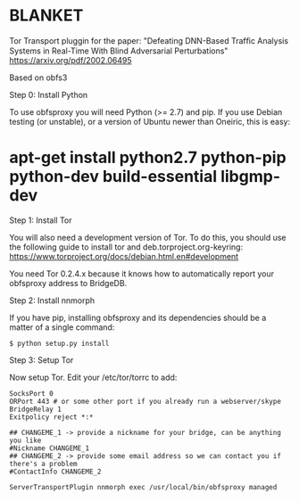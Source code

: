 # BLANKET


Tor Transport pluggin for the paper: "Defeating DNN-Based Trafﬁc Analysis Systems in Real-Time With Blind Adversarial Perturbations"
https://arxiv.org/pdf/2002.06495




Based on obfs3



Step 0: Install Python

 To use obfsproxy you will need Python (>= 2.7) and pip. If you use
 Debian testing (or unstable), or a version of Ubuntu newer than
 Oneiric, this is easy:

   # apt-get install python2.7 python-pip python-dev build-essential libgmp-dev


Step 1: Install Tor

 You will also need a development version of Tor. To do this, you
 should use the following guide to install tor and
 deb.torproject.org-keyring:
 https://www.torproject.org/docs/debian.html.en#development

 You need Tor 0.2.4.x because it knows how to automatically report
 your obfsproxy address to BridgeDB.


Step 2: Install nnmorph

  If you have pip, installing obfsproxy and its dependencies should be
  a matter of a single command:

    $ python setup.py install


Step 3: Setup Tor

  Now setup Tor. Edit your /etc/tor/torrc to add:

    SocksPort 0
    ORPort 443 # or some other port if you already run a webserver/skype
    BridgeRelay 1
    Exitpolicy reject *:*

    ## CHANGEME_1 -> provide a nickname for your bridge, can be anything you like
    #Nickname CHANGEME_1
    ## CHANGEME_2 -> provide some email address so we can contact you if there's a problem
    #ContactInfo CHANGEME_2

    ServerTransportPlugin nnmorph exec /usr/local/bin/obfsproxy managed


